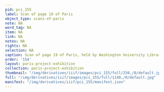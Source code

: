```yaml
---
pid: pci_155
label: Scan of page 19 of Paris
object_type: scans-of-paris
note: NA
word_tag: NA
item: NA
link: NA
notes: NA
rights: NA
selection: NA
caption: Scan of page 19 of Paris, held by Washington University Libraries
order: '154'
layout: paris-project-exhibition
collection: paris-project-exhibition
thumbnail: "/img/derivatives/iiif/images/pci_155/full/250,/0/default.jpg"
full: "/img/derivatives/iiif/images/pci_155/full/1140,/0/default.jpg"
manifest: "/img/derivatives/iiif/pci_155/manifest.json"
---
```

